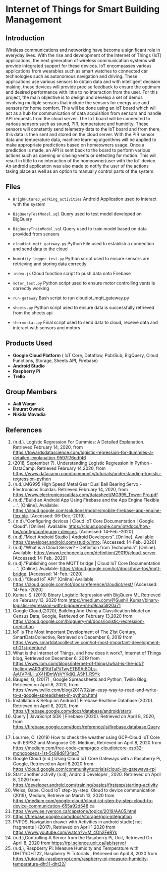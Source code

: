 # Internet of Things for Smart Building Management

## Introduction

Wireless communications and networking have become a significant role in everyday lives. With
the rise and development of the Internet of Things (IoT) applications, the next generation of wireless
communication systems will provide integrated support for these devices. IoT encompasses various
applications from wearables such as smart watches to connected car technologies such as autonomous
navigation and driving. These applications use various sensors to obtain data and with intelligent
decision making, these devices will provide precise feedback to ensure the optimum and desired
performance with little to no interaction from the user. For this project, the main objective is to design
and develop a set of demos involving multiple sensors that include the sensors for energy use and
sensors for home comfort. This will be done using an IoT board which will act as a hub for
communication of data acquisition from sensors and handle API requests from the cloud server. The IoT
board will be connected to various sensors such as sound, PIR, temperature and humidity. These sensors
will constantly send telemetry data to the IoT board and from there, this data is then sent and stored on
the cloud server. With the PIR sensor data and temperature data, machine learning algorithms will be
applied to make appropriate predictions based on homeowners usage. Once a prediction is made, an
API is sent back to the board to perform various actions such as opening or closing vents or detecting for
motion. This will result in little to no interaction of the homeowner/user with the IoT device. An android application 
was also made to notify the user of the actions taking place as well as an option to manually control parts of the
system.

## Files 
* `BrighFuture3_working_activities` Android Application used to interact with the system

* `BigQueryTestModel.sql` Query used to test model developed on BigQuery

* `BigQueryTrainModel.sql` Query used to train model based on data provided from sensors

* `cloudiot_mqtt_gateway.py` Python File used to establish a connection and send data to the cloud

* `humidity_logger_test.py` Python script used to ensure sensors are retrieving and storing data correctly

* `index.js` Cloud function script to push data onto Firebase

* `moter_test.py` Python script used to ensure motor controlling vents is correctly working

* `run-gateway` Bash script to run cloudiot_mqtt_gateway.py

* `sheets.py` Python script used to ensure data is successfully retrieved from the sheets api

* `thermostat.py` Final script used to send data to cloud, receive data and interact with sensors and motors  


## Products Used

* __Google Cloud Platform__ ( IoT Core, Dataflow, Pub/Sub, BigQuery, Cloud Functions, Storage, Sheets API, Firebase)
* __Android Studio__  
* __Raspberry Pi__ 
* __Trello__

## Group Members

* __Aali Waqar__
* __Ilmurat Ownuk__
* __Nikida Mavadia__

## References 
1. (n.d.). Logistic Regression For Dummies: A Detailed Explanation. Retrieved February 14, 2020, from https://towardsdatascience.com/logistic-regression-for-dummies-a-detailed-explanation-9597f76edf46
2. (2018, September 7). Understanding Logistic Regression in Python - DataCamp. Retrieved February 14,2020, from https://www.datacamp.com/community/tutorials/understanding-logistic-regression-python
3. (n.d.).MG995 High Speed Metal Gear Dual Ball Bearing Servo - Electronicos Scaldas. Retrieved February 14, 2020, from https://www.electronicoscaldas.com/datasheet/MG995_Tower-Pro.pdf
4. (n.d).“Build an Android App Using Firebase and the App Engine Flexible ...”. [Online]. Available: https://cloud.google.com/solutions/mobile/mobile-firebase-app-engine-flexible. [Accessed:
06-Dec.-2019].
5. ( n.d).“Configuring devices | Cloud IoT Core Documentation | Google Cloud”. [Online]. Available: https://cloud.google.com/iot/docs/how-tos/config/configuring-devices. [Accessed: 14-Feb.-2020]
6. (n.d).“Meet Android Studio | Android Developers”. [Online]. Available: https://developer.android.com/studio/intro. [Accessed: 14-Feb.-2020]
7. (n.d).“What is a Cloud Server? - Definition from Techopedia”. [Online]. Available: https://www.techopedia.com/definition/29019/cloud-server. [Accessed: 14-Feb.-2020]
8. (n.d).“Publishing over the MQTT bridge | Cloud IoT Core Documentation ...”. [Online]. Available: https://cloud.google.com/iot/docs/how-tos/mqtt-bridge. [Accessed: 14-Feb.-2020]
9. (n.d.) ”Cloud IoT API” [Online] Available: https://cloud.google.com/iot/docs/reference/cloudiot/rest/ [Accessed: 14-Feb.-2020]
10. Kumar. S. (2019) Binary Logistic Regression with BigQuery ML Retrieved on February 13, 2020 from https://medium.com/@Sushil_Kumar/binary-logistic-regression-with-bigquery-ml-c9caa5920a71
11. Google Cloud,(2020), Building And Using a Classification Model on Census Data, Google, Retrieved on February 13,2020 from https://cloud.google.com/bigquery-ml/docs/logistic-regression-prediction
12. IoT Is The Most Important Development of The 21st Century, SmartDataCollective, Retrieved on December 6, 2019 from https://www.smartdatacollective.com/iot-most-important-development-of-21st-century/
13. What is the Internet of Things, and how does it work?, Internet of Things blog, Retrieved on December 6, 2019 from https://www.ibm.com/blogs/internet-of-things/what-is-the-iot/?fbclid=IwAR3gPXdTaPiiTwyETB9At8OLs-AyUVP4LI_uX4HBmWsVYKdjQ_ASh1_R9Yk
14. Bauges, G, (2017) , Google Spreadsheets and Python, Twilio Blog, Retrieved on April 8, 2020, from https://www.twilio.com/blog/2017/02/an-easy-way-to-read-and-write-to-a-google-spreadsheet-in-python.html
15. Installation & Setup on Android | Firebase Realtime Database (2020). Retrieved on April 8, 2020, from https://firebase.google.com/docs/database/android/start/.
16. Query | JavaScript SDK | Firebase (2020). Retrieved on April 8, 2020, from https://firebase.google.com/docs/reference/js/firebase.database.Query .
17. Lourme, O. (2019) How to check the weather using GCP-Cloud IoT Core with ESP32 and Mongoose OS. Medium, Retrieved on April 8, 2020 from https://medium.com/free-code-camp/gcp-cloudiotcore-esp32-mongooseos-1st-5c88d8134ac7
18. Google Cloud (n.d.) Using Cloud IoT Core Gateways with a Raspberry Pi, Google, Retrieved on April 8,2020 from https://cloud.google.com/community/tutorials/cloud-iot-gateways-rpi
19. Start another activity (n.d), Android Developer , 2020. Retrieved on April 8, 2020 from https://developer.android.com/training/basics/firstapp/starting-activity
20. Weiss, Gabe. Cloud IoT step-by-step: Cloud to device communication (2019), Medium, Retrieve on March 13, 2020 from https://medium.com/google-cloud/cloud-iot-step-by-step-cloud-to-device-communication-655a92d548
ca
21. https://www.ee.ryerson.ca/capstone/topics/2019/AA05.html
22. https://firebase.google.com/docs/storage/gcp-integration
23. PVPDS. Navigation drawer with Activities in android studio( not fragments ) (2017), Retrieved on April 1 2020 from https://www.youtube.com/watch?v=M_4Oh2FeRYs
24. (n.d.),Controlling A Servor from the Raspberry Pi, Uoit, Retrieved On April 8, 2020 from https://rpi.science.uoit.ca/lab/servo/
25. (n.d.), Raspberry Pi: Measure Humidity and Temperature with DHT11/DHT22, Raspberry Pi Tutorials , Retrieved on April 8, 2020 from https://tutorials-raspberrypi.com/raspberry-pi-measure-humidity-temperature-dht11-dht22/
